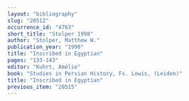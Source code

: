```yaml
---
layout: "bibliography"
slug: "20512"
occurrence_id: "4763"
short_title: "Stolper 1998"
author: "Stolper, Matthew W."
publication_year: "1998"
title: "Inscribed in Egyptian"
pages: "133-143"
editor: "Kuhrt, Amélie"
book: "Studies in Persian History, Fs. Lewis, (Leiden)"
title: "Inscribed in Egyptian"
previous_item: "20515"
---
```

